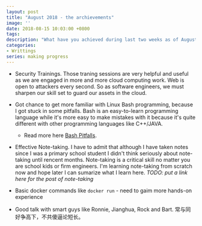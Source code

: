```yaml
---
layout: post
title: "August 2018 - the archievements"
image: ''
date: 2018-08-15 10:03:00 +0800
tags:
description: "What have you achieved during last two weeks as of August 2018?"
categories:
- Writtings
series: making progress
---
```


- Security Trainings. Those traning sessions are very helpful and useful as we are engaged in more and more cloud computing work. Web is open to attackers every second. So as software engineers, we must sharpen our skill set to guard our assets in the cloud.

- Got chance to get more familiar with Linux Bash programming, because I got stuck in some pitfalls.
Bash is an easy-to-learn programming language while it's more easy to make mistakes with it because it's quite different with other programming languages like C++/JAVA.
    - Read more here [Bash Pitfalls](http://www.brucejia.net/bash-pitfalls/). 

- Effective Note-taking. I have to admit that although I have taken notes since I was a primary school student I didn't think seriously about note-taking until rencent months. Note-taking is a critical skill no matter you are school kids or firm engineers. I'm learning note-taking from scratch now and hope later I can sumarize what I learn here. *TODO: put a link here for the post of note-taking*

- Basic docker commands like `docker run` - need to gaim more hands-on experience

- Good talk with smart guys like Ronnie, Jianghua, Rock and Bart. 常与同好争高下，不共傻逼论短长。
